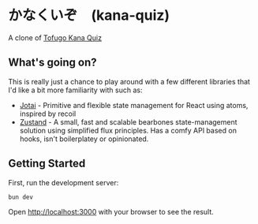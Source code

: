 # かなくいぞ　(kana-quiz)

A clone of [Tofugo Kana Quiz](https://kana-quiz.tofugu.com/)

## What's going on?

This is really just a chance to play around with a few different libraries that I'd like a bit more familiarity with such as:

- [Jotai](https://github.com/pmndrs/jotai) - Primitive and flexible state management for React using atoms, inspired by recoil
- [Zustand](https://github.com/pmndrs/zustand) - A small, fast and scalable bearbones state-management solution using simplified flux principles. Has a comfy API based on hooks, isn't boilerplatey or opinionated.

## Getting Started

First, run the development server:

```bash
bun dev
```

Open [http://localhost:3000](http://localhost:3000) with your browser to see the result.
